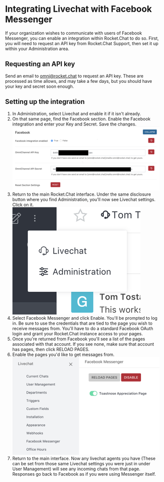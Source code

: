# Integrating Livechat with Facebook Messenger

If your organization wishes to communicate with users of Facebook Messenger, you can enable an integration within Rocket.Chat to do so. First, you will need to request an API key from Rocket.Chat Support, then set it up within your Administration area.

## Requesting an API key

Send an email to [omni@rocket.chat](mailto:omni@rocket.chat) to request an API key. These are processed as time allows, and may take a few days, but you should have your key and secret soon enough.

## Setting up the integration

1. In Administration, select Livechat and enable it if it isn't already.
2. On that same page, find the Facebook section. Enable the Facebook integration and enter your Key and Secret. Save the changes. ![](../../.gitbook/assets/image1.png)
3. Return to the main Rocket.Chat interface. Under the same disclosure button where you find Administration, you'll now see Livechat settings. Click on it. ![](../../.gitbook/assets/image2.png)
4. Select Facebook Messenger and click Enable. You'll be prompted to log in. Be sure to use the credentials that are tied to the page you wish to receive messages from. You'll have to do a standard Facebook OAuth login and grant your Rocket.Chat instance access to your pages.
5. Once you're returned from Facebook you'll see a list of the pages associated with that account. If you see none, make sure that account has pages, then click RELOAD PAGES.
6. Enable the pages you'd like to get messages from. ![](../../.gitbook/assets/image3%20%281%29.png)
7. Return to the main interface. Now any livechat agents you have \(These can be set from those same Livechat settings you were just in under User Management\) will see any incoming chats from that page. Responses go back to Facebook as if you were using Messenger itself.

